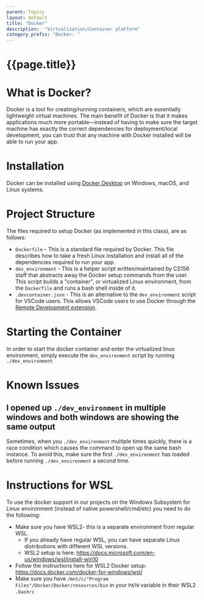 ```yaml
---
parent: Topics
layout: default
title: "Docker"
description:  "Virtualization/Container platform"
category_prefix: "Docker: "
---
```


# {{page.title}}

# What is Docker?

Docker is a tool for creating/running containers, which are essentially lightweight virtual machines. The main benefit of Docker is that it makes applications much more portable—instead of having to make sure the target machine has exactly the correct dependencies for deployment/local development, you can trust that any machine with Docker installed will be able to run your app.

# Installation

Docker can be installed using [Docker Desktop](https://www.docker.com/products/docker-desktop) on Windows, macOS, and Linux systems. 

# Project Structure

The files required to setup Docker (as implemented in this class), are as follows:
- `Dockerfile` - This is a standard file required by Docker. This file describes how to take a fresh Linux installation and install all of the dependencies required to run your app.
- `dev_environment` - This is a helper script written/maintained by CS156 staff that abstracts away the Docker setup commands from the user. This script builds a "container", or virtualized Linux environment, from the `Dockerfile` and runs a bash shell inside of it.
- `.devcontainer.json` - This is an alternative to the `dev_environment` script for VSCode users. This allows VSCode users to use Docker through the [Remote Development extension](https://marketplace.visualstudio.com/items?itemName=ms-vscode-remote.vscode-remote-extensionpack).

# Starting the Container 
In order to start the docker container and enter the virtualized linux environment, simply execute the `dev_environment` script by running `./dev_environment`

# Known Issues

## I opened up `./dev_environment` in multiple windows and both windows are showing the same output
Sometimes, when you `./dev_environment` multiple times quickly, there is a race condition which causes the command to open up the same bash instance. To avoid this, make sure the first `./dev_environment` has loaded before running `./dev_environment` a second time.

# Instructions for WSL

To use the docker support in our projects on the Windows Subsystem for Linux environment (instead of native powershell/cmd/etc) you need to do the following:

* Make sure you have WSL2- this is a separate environment from regular WSL.
  - If you already have regular WSL, you can have separate Linux distributions with different WSL versions.
  - WSL2 setup is here: <https://docs.microsoft.com/en-us/windows/wsl/install-win10>
* Follow the instructions here for WSL2 Docker setup: <https://docs.docker.com/docker-for-windows/wsl/>
* Make sure you have `/mnt/c/"Program Files"/Docker/Docker/resources/bin` in your `PATH` variable in their WSL2 `.bashrc`
